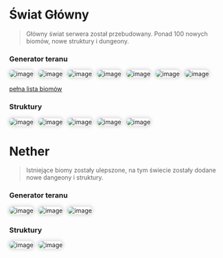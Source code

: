 <style>
img:not(.medium-zoom-image--opened):not(.navbar-link-icon) {
    max-width: 32%;
    margin: 0 8px 4px 0;
    box-shadow: 0 0 6px 4px rgba(0, 0, 0, .1);
    border-radius: 10px;
}
</style>

# Świat Główny

> Główny świat serwera został przebudowany. Ponad 
<span class="blue">100</span> nowych biomów, nowe struktury i dungeony.

### Generator teranu

![image](/pages/images/generator/world_generator_1.webp)
![image](/pages/images/generator/world_generator_4.webp)
![image](/pages/images/generator/world_generator_2.webp)
![image](/pages/images/generator/world_generator_3.webp)
![image](/pages/images/generator/world_generator_6.webp)
![image](/pages/images/generator/world_generator_7.webp)
![image](/pages/images/generator/world_generator_5.webp)

[pełna lista biomów](/biomes)

### Struktury

![image](/pages/images/generator/world_structure_1.webp)
![image](/pages/images/generator/world_structure_4.webp)
![image](/pages/images/generator/world_structure_2.webp)
![image](/pages/images/generator/world_structure_3.webp)
![image](/pages/images/generator/world_structure_5.webp)

# Nether

> Istniejące biomy zostały ulepszone, na tym świecie zostały dodane nowe dangeony i struktury.

### Generator teranu

![image](/pages/images/generator/nether_generator_1.webp)
![image](/pages/images/generator/nether_generator_2.webp)
![image](/pages/images/generator/nether_generator_3.webp)


### Struktury

![image](/pages/images/generator/nether_structure_1.webp)
![image](/pages/images/generator/nether_structure_2.webp)